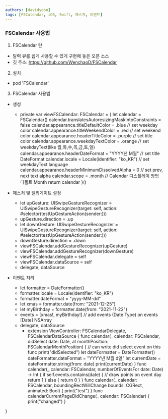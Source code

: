 ```yaml
---
authors: [davidyoon]
tags: [FSCalendar, iOS, Swift, 제스처, 이벤트]
---
```


### FSCalendar 사용법

1. FSCalendar 란

- 달력 뷰를 쉽게 사용할 수 있게 구현해 놓은 오픈 소스
- 깃 주소: https://github.com/WenchaoD/FSCalendar

2. 설치

- pod 'FSCalendar'

3. FSCalendar 사용법

- 생성

  - private var viewFSCalendar: FSCalendar = {
    let calendar = FSCalendar()
    calendar.translatesAutoresizingMaskIntoConstraints = false
    calendar.appearance.titleDefaultColor = .blue // set weekday color
    calendar.appearance.titleWeekendColor = .red // set weekend color
    calendar.appearance.headerTitleColor = .purple // set title color
    calendar.appearance.weekdayTextColor = .orange // set weekdayText(like 월,화,수,목,금,토,일)
    calendar.appearance.headerDateFormat = "YYYY년 M월" // set title DateFormat
    calendar.locale = Locale(identifier: "ko_KR") // set weekdayText language
    calendar.appearance.headerMinimumDissolvedAlpha = 0 // set prev, next text alpha
    calendar.scope = .month // Calendar 디스플레이 방법 디폴트 Month
    return calendar
    }()

- 제스처 및 델리게이트 설정

  - let upGesture: UISwipeGestureRecognizer = UISwipeGestureRecognizer(target: self, action: #selector(testUpGestureAction(sender:)))
  - upGesture.direction = .up
  - let downGesture: UISwipeGestureRecognizer = UISwipeGestureRecognizer(target: self, action: #selector(testUpGestureAction(sender:)))
  - downGesture.direction = .down
  - viewFSCalendar.addGestureRecognizer(upGesture)
  - viewFSCalendar.addGestureRecognizer(downGesture)
  - viewFSCalendar.delegate = self
  - viewFSCalendar.dataSource = self
  - delegate, dataSource

- 이벤트 처리
  - let formatter = DateFormatter()
  - formatter.locale = Locale(identifier: "ko_KR")
  - formatter.dateFormat = "yyyy-MM-dd"
  - let xmas = formatter.date(from: "2021-12-25")
  - let myBirthday = formatter.date(from: "2021-11-22")
  - events = [xmas!, myBirthday!] // add events (Date Type) on events [Date] NSArray
  - delegate, dataSource
    - extension ViewController: FSCalendarDelegate, FSCalendarDataSource {
      func calendar(\_ calendar: FSCalendar, didSelect date: Date, at monthPosition: FSCalendarMonthPosition) { // can write did select event on this func
      print("didSelected")
      let dateFormatter = DateFormatter()
      dateFormatter.dateFormat = "YYYY년 M월 d일"
      let currentDate = dateFormatter.string(from: date)
      print(currentDate)
      }
      func calendar(\_ calendar: FSCalendar, numberOfEventsFor date: Date) -> Int {
      if self.events.contains(date) { // draw points on event day
      return 1
      } else {
      return 0
      }
      }
      func calendar(\_ calendar: FSCalendar, boundingRectWillChange bounds: CGRect, animated: Bool) {
      print("test")
      }
      func calendarCurrentPageDidChange(\_ calendar: FSCalendar) {
      print("changed")
      }

}
